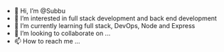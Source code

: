 - 👋 Hi, I’m @Subbu
- 👀 I’m interested in full stack development and back end development
- 🌱 I’m currently learning full stack, DevOps, Node and Express
- 💞️ I’m looking to collaborate on ...
- 📫 How to reach me ...

<!---
sdira262/sdira262 is a ✨ special ✨ repository because its `README.md` (this file) appears on your GitHub profile.
You can click the Preview link to take a look at your changes.
--->
